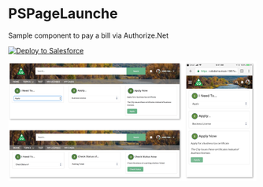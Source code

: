 # PSPageLaunche
Sample component to pay a bill via Authorize.Net

<a href="https://githubsfdeploy.herokuapp.com">
  <img alt="Deploy to Salesforce"
       src="https://raw.githubusercontent.com/afawcett/githubsfdeploy/master/deploy.png">
</a>


![alt text](https://raw.githubusercontent.com/thedges/PSPageLauncher/master/PSPageLauncherSnapshot1.png "Sample Image")
